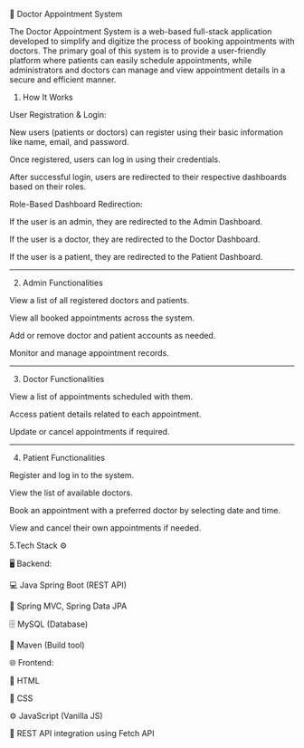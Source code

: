 
🏥 Doctor Appointment System

The Doctor Appointment System is a web-based full-stack application developed to simplify and digitize the process of booking appointments with doctors. The primary goal of this system is to provide a user-friendly platform where patients can easily schedule appointments, while administrators and doctors can manage and view appointment details in a secure and efficient manner.

1. How It Works

User Registration & Login:

New users (patients or doctors) can register using their basic information like name, email, and password.

Once registered, users can log in using their credentials.

After successful login, users are redirected to their respective dashboards based on their roles.


Role-Based Dashboard Redirection:

If the user is an admin, they are redirected to the Admin Dashboard.

If the user is a doctor, they are redirected to the Doctor Dashboard.

If the user is a patient, they are redirected to the Patient Dashboard.

---

2. Admin Functionalities

View a list of all registered doctors and patients.

View all booked appointments across the system.

Add or remove doctor and patient accounts as needed.

Monitor and manage appointment records.


---

3. Doctor Functionalities

View a list of appointments scheduled with them.

Access patient details related to each appointment.

Update or cancel appointments if required.

---

4. Patient Functionalities

Register and log in to the system.

View the list of available doctors.

Book an appointment with a preferred doctor by selecting date and time.

View and cancel their own appointments if needed.


5.Tech Stack ⚙

🖥 Backend:

💻 Java Spring Boot (REST API)

🔐 Spring MVC, Spring Data JPA

🗄 MySQL (Database)

🧰 Maven (Build tool)


🌐 Frontend:

🧱 HTML

🎨 CSS

⚙ JavaScript (Vanilla JS)

🔗 REST API integration using Fetch API
